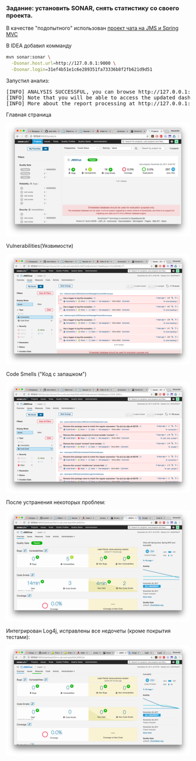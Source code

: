 ### Задание: установить SONAR, снять статистику со своего проекта.

В качестве "подопытного" использован [проект чата на JMS и Spring MVC](https://github.com/averveiko/javaSchool/tree/master/lesson30)




В IDEA добавил комманду
```sh
mvn sonar:sonar \
  -Dsonar.host.url=http://127.0.0.1:9000 \
  -Dsonar.login=31ef4b51e1c6e289351fa73336b8f2fb621d9d51
```

Запустил анализ:
<pre>
[INFO] ANALYSIS SUCCESSFUL, you can browse http://127.0.0.1:9000/dashboard/index/ru.sbt.averveyko:JMSChat
[INFO] Note that you will be able to access the updated dashboard once the server has processed the submitted analysis report
[INFO] More about the report processing at http://127.0.0.1:9000/api/ce/task?id=AV_0TIgwls-FmtndU1hX
</pre>

Главная страница

![Main page](img/main.png)

Vulnerabilities(Уязвимости)

![Vulnerabilities](img/01.png)

Code Smells ("Код с запашком")

![Code Smells](img/02.png)

После устранения некоторых проблем:

![Refactor1](img/03.png)

Интегрирован Log4j, исправлены все недочеты (кроме покрытия тестами):

![All complete](img/04.png)
